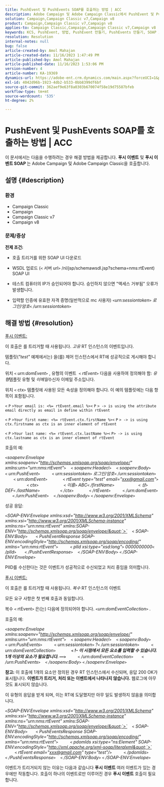 ```yaml
---
title: PushEvent 및 PushEvents SOAP를 호출하는 방법 | ACC
description: Adobe Campaign 및 Adobe Campaign Classic에서 PushEvent 및 PushEvents SOAP를 호출하는 방법을 알아봅니다.
solution: Campaign,Campaign Classic v7,Campaign v8
product: Campaign,Campaign Classic v7,Campaign v8
applies-to: Campaign Classic,Campaign,Campaign Classic v7,Campaign v8
keywords: KCS, PushEvent, 방법, PushEvent 만들기, PushEvents 만들기, SOAP 호출, ACC, Adobe Campaign, Adobe Campaign Classic
resolution: Resolution
internal-notes: null
bug: false
article-created-by: Amol Mahajan
article-created-date: 11/16/2023 1:47:49 PM
article-published-by: Amol Mahajan
article-published-date: 11/16/2023 1:53:06 PM
version-number: 4
article-number: KA-19369
dynamics-url: https://adobe-ent.crm.dynamics.com/main.aspx?forceUCI=1&pagetype=entityrecord&etn=knowledgearticle&id=cfe729b7-8684-ee11-8179-6045bd0065b6
exl-id: 4042d96b-1923-4db2-b533-0bb8399df6bf
source-git-commit: 362aef9e63f8a0303b670074f58e19d75587bfeb
workflow-type: tm+mt
source-wordcount: '535'
ht-degree: 2%

---
```


# PushEvent 및 PushEvents SOAP를 호출하는 방법 | ACC


이 문서에서는 다음을 수행하려는 경우 해결 방법을 제공합니다. <b>푸시 이벤트</b> 및 <b>푸시 이벤트 SOAP </b>는 Adobe Campaign 및 Adobe Campaign Classic을 호출합니다.

## 설명 {#description}


### <b>환경</b>

- Campaign Classic
- Campaign
- Campaign Classic v7
- Campaign v8




### <b>문제/증상 </b>

<b>전제 조건:</b>

- 호출 트리거를 위한 SOAP UI 다운로드

- WSDL 업로드 (`<` 서버 url`>` /nl/jsp/schemawsdl.jsp?schema=nms:rtEvent) SOAP UI

- 테스트 컴퓨터의 IP가 승인되어야 합니다. 승인하지 않으면 &quot;액세스 거부됨&quot; 오류가 발생합니다.

- 입력할 인증에 유효한 자격 증명(일반적으로 mc 사용자) *`<`urn:sessiontoken`>` 로그인/암호`<` /urn:sessiontoken`>`*




## 해결 방법 {#resolution}


<u>푸시 이벤트:</u>

이 호출은 를 트리거할 때 사용됩니다. *고유* RT 인스턴스의 이벤트입니다.

템플릿(*&quot;test&quot;* 예제에서는) 을(를) 제어 인스턴스에서 RT에 성공적으로 게시해야 합니다.

위치 `<` *urn:domEvent*`>` , 유형의 이벤트  `<` *rtEvent*`>`  다음을 사용하여 정의해야 함: *유형*&#x200B;템플릿 유형 및 *이메일*&#x200B;수신자 이메일 주소입니다.

위치 `<` ctx`>` 템플릿에 사용된 모든 속성을 정의해야 합니다. 이 예의 템플릿에는 다음 항목이 포함됩니다.

`<` `P` `>Your email is: <%= rtEvent.email %><` `P` `> -> is using the attribute email directly as email in define within rtEvent`

`<` `P` `>Your first name: <%= rtEvent.ctx.firstName %><` `P` `> -> is using ctx.firstname as ctx is an inner element of rtEvent`

`<` `P` `>Your last name: <%= rtEvent.ctx.lastName %><` `P> -> is using ctx.lastname as ctx is an inner element of rtEvent`

호출의 예:

*`<`soapenv:Envelope xmlns:soapenv=&quot;http://schemas.xmlsoap.org/soap/envelope/&quot; xmlns:urn=&quot;urn:nms:rtEvent&quot;`>`
   `<` soapenv:Header/`>`
   `<` soapenv:Body`>`
      `<` urn:PushEvent`>`
         `<` urn:sessiontoken`>` 로그인/암호`<` /urn:sessiontoken`>`
         `<` urn:domEvent`>`
            `<` rtEvent type=&quot;test&quot; email=&quot;xxx@gmail.com&quot;`>`  
                `<` ctx`>`
                    `<` 이름`>` ABC`<` /firstName`>`
                   `<` 성`>` DEF`<` /lastName`>`
                `<` /ctx`>`
            `<` /rtEvent`>`
         `<` /urn:domEvent`>`
      `<` /urn:PushEvent`>`
   `<` /soapenv:Body`>`
`<` /soapenv:Envelope`>`*

성공 응답:

*`<`SOAP-ENV:Envelope xmlns:xsd=&quot;http://www.w3.org/2001/XMLSchema&quot; xmlns:xsi=&quot;http://www.w3.org/2001/XMLSchema-instance&quot; xmlns:ns=&quot;urn:nms:rtEvent&quot; xmlns:SOAP-ENV=&quot;http://schemas.xmlsoap.org/soap/envelope/&quot;`>`
   `<` SOAP-ENV:Body`>`
      `<` PushEventResponse SOAP-ENV:encodingStyle=&quot;http://schemas.xmlsoap.org/soap/encoding/&quot; xmlns=&quot;urn:nms:rtEvent&quot;`>`
         `<` plId xsi:type=&quot;xsd:long&quot;`>` 0000000000`<` /plId`>`
      `<` /PushEventResponse`>`
   `<` /SOAP-ENV:Body`>`
`<` /SOAP-ENV:Envelope`>`*

PIID를 수신한다는 것은 이벤트가 성공적으로 수신되었고 처리 중임을 의미합니다.



<u>푸시 이벤트:</u>

이 호출은 를 트리거할 때 사용됩니다. *복수* RT 인스턴스의 이벤트

모든 요구 사항은 첫 번째 호출과 동일합니다.

복수 `<` rtEvent`>`  은(는) 다음에 정의되어야 합니다. *`<`urn:domEventCollection`>` .*



호출의 예:

*`<`soapenv:Envelope xmlns:soapenv=&quot;http://schemas.xmlsoap.org/soap/envelope/&quot; xmlns:urn=&quot;urn:nms:rtEvent&quot;`>`
   `<` soapenv:Header/`>`
   `<` soapenv:Body`>`
      `<` urn:PushEvents`>`
         `<` urn:sessiontoken`>` ?`<` /urn:sessiontoken`>`
         `<` urn:domEventCollection`>`
            <b>`<` !- 이 시점에서 모든 요소를 입력할 수 있습니다. 1개 이상의 요소가 필요합니다. —`>` </b>
         `<` /urn:domEventCollection`>`
      `<` /urn:PushEvents`>`
   `<` /soapenv:Body`>`
`<` /soapenv:Envelope`>`*

<b>참고:</b> 이 호출에 1개의 요소만 정의된 경우 RT 인스턴스에서 수신되며, 응답 200 OK가 표시됩니다. <b>이벤트가 트리거, 처리 또는 이벤트에서 나타나지 않습니다.</b> 웹로그에 아무 것도 표시되지 않습니다.

이 유형의 응답을 받게 되며, 이는 RT에 도달했지만 아무 일도 발생하지 않음을 의미합니다.

*`<`SOAP-ENV:Envelope xmlns:xsd=&quot;http://www.w3.org/2001/XMLSchema&quot; xmlns:xsi=&quot;http://www.w3.org/2001/XMLSchema-instance&quot; xmlns:ns=&quot;urn:nms:rtEvent&quot; xmlns:SOAP-ENV=&quot;http://schemas.xmlsoap.org/soap/envelope/&quot;`>`
   `<` SOAP-ENV:Body`>`
      `<` PushEventsResponse SOAP-ENV:encodingStyle=&quot;http://schemas.xmlsoap.org/soap/encoding/&quot; xmlns=&quot;urn:nms:rtEvent&quot;`>`
         `<` pdomIds xsi:type=&quot;ns:Element&quot; SOAP-ENV:encodingStyle=&quot;http://xml.apache.org/xml-soap/literalxml&quot;`>`
            `<` rtEvent email=&quot;xxx@gmail.com&quot; type=&quot;test&quot;/`>`
         `<` /pdomIds`>`
      `<` /PushEventsResponse`>`
   `<` /SOAP-ENV:Body`>`
`<` /SOAP-ENV:Envelope`>`*

이벤트가 트리거되지 않는 이유는 다음과 같습니다 <b>푸시 이벤트</b> 여러 이벤트가 있는 경우에만 작동합니다. 호출이 하나의 이벤트로만 이루어진 경우 <b>푸시 이벤트</b> 호출이 필요합니다.

